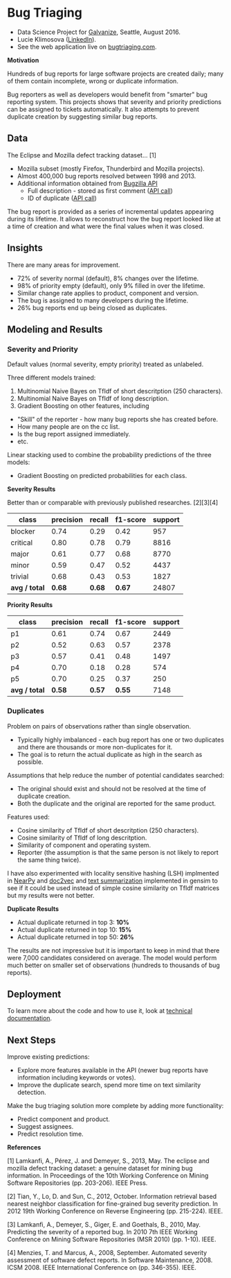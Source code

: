 # Bug Triaging

- Data Science Project for [Galvanize](http://www.galvanize.com/), Seattle, August 2016.
- Lucie Klimosova ([LinkedIn](https://www.linkedin.com/in/lucieklimosova)).
- See the web application live on [bugtriaging.com](http://bugtriaging.com).

**Motivation**

Hundreds of bug reports for large software projects are created daily; many of them contain incomplete, wrong or duplicate information.

Bug reporters as well as developers would benefit from "smarter" bug reporting system. This projects shows that severity and priority predictions can be assigned to tickets automatically. It also attempts to prevent duplicate creation by suggesting similar bug reports.

## Data

The Eclipse and Mozilla defect tracking dataset... [1]
- Mozilla subset (mostly Firefox, Thunderbird and Mozilla projects).
- Almost 400,000 bug reports resolved between 1998 and 2013.
- Additional information obtained from [Bugzilla API](https://wiki.mozilla.org/Bugzilla:REST_API)
  - Full description - stored as first comment ([API call](https://bugzilla.mozilla.org/rest/bug/707428/comment))
  - ID of duplicate ([API call](https://bugzilla.mozilla.org/rest/bug/76103?include_fields=dupe_of))

The bug report is provided as a series of incremental updates appearing during its lifetime. It allows to reconstruct how the bug report looked like at a time of creation and what were the final values when it was closed.

## Insights

There are many areas for improvement.
- 72% of severity normal (default), 8% changes over the lifetime.
- 98% of priority empty (default), only 9% filled in over the lifetime.
- Similar change rate applies to product, component and version.
- The bug is assigned to many developers during the lifetime.
- 26% bug reports end up being closed as duplicates.

## Modeling and Results

### Severity and Priority

Default values (normal severity, empty priority) treated as unlabeled.

Three different models trained:

1. Multinomial Naive Bayes on TfIdf of short descritption (250 characters).
2. Multinomial Naive Bayes on TfIdf of long description.
3. Gradient Boosting on other features, including
  - "Skill" of the reporter - how many bug reports she has created before.
  - How many people are on the cc list.
  - Is the bug report assigned immediately.
  - etc.

Linear stacking used to combine the probability predictions of the three models:

- Gradient Boosting on predicted probabilities for each class.

**Severity Results**

Better than or comparable with previously published researches. [2][3][4]

class | precision  |  recall | f1-score |  support
---|---|---|---|---
    blocker   |    0.74  |   0.29  |   0.42   |   957
   critical   |    0.80  |   0.78  |   0.79   |  8816
      major   |    0.61  |   0.77  |   0.68   |  8770
      minor   |    0.59  |   0.47  |   0.52   |  4437
    trivial   |    0.68  |   0.43  |   0.53   |  1827
**avg / total**   |   **0.68**   |  **0.68**   |  **0.67**    | 24807

**Priority Results**

class | precision  |  recall | f1-score |  support
---|---|---|---|---
         p1  |    0.61  |   0.74  |   0.67   |  2449
         p2  |    0.52  |   0.63  |   0.57   |  2378
         p3  |    0.57  |   0.41  |   0.48   |  1497
         p4  |    0.70  |   0.18  |   0.28   |   574
         p5  |    0.70  |   0.25  |   0.37   |   250
**avg / total**  |    **0.58**  |   **0.57**  |   **0.55**   |  7148

### Duplicates

Problem on pairs of observations rather than single observation.
- Typically highly imbalanced - each bug report has one or two duplicates and there are thousands or more non-duplicates for it.
- The goal is to return the actual duplicate as high in the search as possible.

Assumptions that help reduce the number of potential candidates searched:
- The original should exist and should not be resolved at the time of duplicate creation.
- Both the duplicate and the original are reported for the same product.

Features used:
- Cosine similarity of TfIdf of short descritption (250 characters).
- Cosine similarity of TfIdf of long descritption.
- Similarity of component and operating system.
- Reporter (the assumption is that the same person is not likely to report the same thing twice).

I have also experimented with locality sensitive hashing (LSH) implmented in [NearPy](https://github.com/pixelogik/NearPy) and [doc2vec](https://radimrehurek.com/gensim/models/doc2vec.html) and [text summarization](http://rare-technologies.com/text-summarization-with-gensim/) implemented in gensim to see if it could be used instead of simple cosine similarity on TfIdf matrices but my results were not better.

**Duplicate Results**

- Actual duplicate returned in top 3: **10%**
- Actual duplicate returned in top 10: **15%**
- Actual duplicate returned in top 50: **26%**

The results are not impressive but it is important to keep in mind that there were 7,000 candidates considered on average. The model would perform much better on smaller set of observations (hundreds to thousands of bug reports).

## Deployment

To learn more about the code and how to use it, look at [technical documentation](src/technical_documentation.md).

## Next Steps

Improve existing predictions:

- Explore more features available in the API (newer bug reports have information including keywords or votes).
- Improve the duplicate search, spend more time on text similarity detection.

Make the bug triaging solution more complete by adding more functionality:

- Predict component and product.
- Suggest assignees.
- Predict resolution time.

**References**

[1] Lamkanfi, A., Pérez, J. and Demeyer, S., 2013, May. The eclipse and mozilla defect tracking dataset: a genuine dataset for mining bug information. In Proceedings of the 10th Working Conference on Mining Software Repositories (pp. 203-206). IEEE Press.

[2] Tian, Y., Lo, D. and Sun, C., 2012, October. Information retrieval based nearest neighbor classification for fine-grained bug severity prediction. In 2012 19th Working Conference on Reverse Engineering (pp. 215-224). IEEE.

[3] Lamkanfi, A., Demeyer, S., Giger, E. and Goethals, B., 2010, May. Predicting the severity of a reported bug. In 2010 7th IEEE Working Conference on Mining Software Repositories (MSR 2010) (pp. 1-10). IEEE.

[4] Menzies, T. and Marcus, A., 2008, September. Automated severity assessment of software defect reports. In Software Maintenance, 2008. ICSM 2008. IEEE International Conference on (pp. 346-355). IEEE.